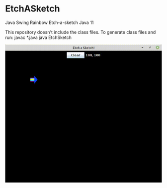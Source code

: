 # EtchASketch
Java Swing Rainbow Etch-a-sketch
Java 11

This repository doesn't include the class files.  To generate class files and run:
javac *.java
java EtchSketch

![](Example.gif)
